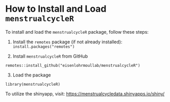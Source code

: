 # How to Install and Load `menstrualcycleR`

To install and load the `menstrualcycleR` package, follow these steps:

1. Install the `remotes` package (if not already installed):
   `install.packages("remotes")`
   

2. Install `menstrualcycleR` from GitHub 

`remotes::install_github("eisenlohrmoullab/menstrualcycleR")`

3. Load the package 

`library(menstrualcycleR)`

To utilize the shinyapp, visit: https://menstrualcycledata.shinyapps.io/shiny/
